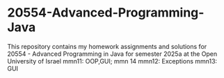# 20554-Advanced-Programming-Java
This repository contains my homework assignments and solutions for 20554 - Advanced Programming in Java for semester 2025a at the Open University of Israel
mmn11: OOP,GUI;
mmn 14
mmn12: Exceptions
mmn13: GUI
